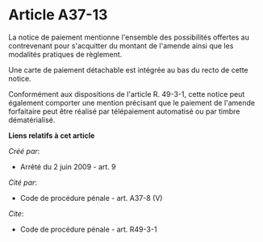 # Article A37-13

La notice de paiement mentionne l'ensemble des possibilités offertes au contrevenant pour s'acquitter du montant de l'amende
ainsi que les modalités pratiques de règlement. 

Une carte de paiement détachable est intégrée au bas du recto de cette notice. 

Conformément aux dispositions de l'article R. 49-3-1, cette notice peut également comporter une mention précisant que le
paiement de l'amende forfaitaire peut être réalisé par télépaiement automatisé ou par timbre dématérialisé.

**Liens relatifs à cet article**

_Créé par_:

  - Arrêté du 2 juin 2009 - art. 9

_Cité par_:

  - Code de procédure pénale - art. A37-8 (V)

_Cite_:

  - Code de procédure pénale - art. R49-3-1
